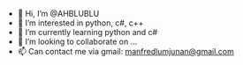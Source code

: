 - 👋 Hi, I’m @AHBLUBLU
- 👀 I’m interested in python, c#, c++
- 🌱 I’m currently learning python and c#
- 💞️ I’m looking to collaborate on ...
- 📫 Can contact me via gmail: manfredlumjunan@gmail.com

<!---
AHBLUBLU/AHBLUBLU is a ✨ special ✨ repository because its `README.md` (this file) appears on your GitHub profile.
You can click the Preview link to take a look at your changes.
--->
